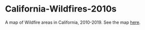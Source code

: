 # California-Wildfires-2010s
A map of Wildfire areas in California, 2010-2019. See the map [here](https://kristianabaez.github.io/California-Wildfires-2010s/). 
